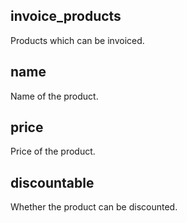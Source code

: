 ## invoice_products

Products which can be invoiced.

## name

Name of the product.

## price

Price of the product.

## discountable

Whether the product can be discounted.


